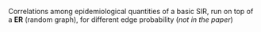 Correlations among epidemiological quantities of a basic SIR, run on top of a **ER** (random graph), for different edge probability (*not in the paper*)